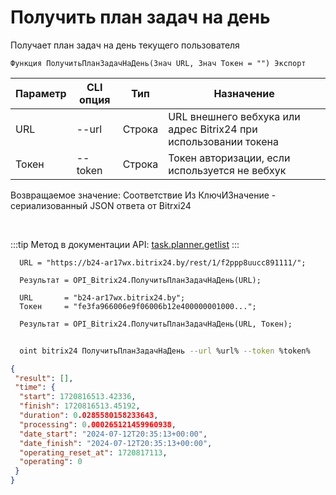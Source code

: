 ﻿---
sidebar_position: 25
---

# Получить план задач на день
 Получает план задач на день текущего пользователя



`Функция ПолучитьПланЗадачНаДень(Знач URL, Знач Токен = "") Экспорт`

  | Параметр | CLI опция | Тип | Назначение |
  |-|-|-|-|
  | URL | --url | Строка | URL внешнего вебхука или адрес Bitrix24 при использовании токена |
  | Токен | --token | Строка | Токен авторизации, если используется не вебхук |

  
  Возвращаемое значение:   Соответствие Из КлючИЗначение - сериализованный JSON ответа от Bitrxi24

<br/>

:::tip
Метод в документации API: [task.planner.getlist](https://dev.1c-bitrix.ru/rest_help/tasks/task/planner/getlist.php)
:::
<br/>


```bsl title="Пример кода"
  URL = "https://b24-ar17wx.bitrix24.by/rest/1/f2ppp8uucc891111/";
  
  Результат = OPI_Bitrix24.ПолучитьПланЗадачНаДень(URL);
  
  URL       = "b24-ar17wx.bitrix24.by";
  Токен     = "fe3fa966006e9f06006b12e400000001000...";
  
  Результат = OPI_Bitrix24.ПолучитьПланЗадачНаДень(URL, Токен);
```
	


```sh title="Пример команды CLI"
    
  oint bitrix24 ПолучитьПланЗадачНаДень --url %url% --token %token%

```

```json title="Результат"
{
 "result": [],
 "time": {
  "start": 1720816513.42336,
  "finish": 1720816513.45192,
  "duration": 0.0285580158233643,
  "processing": 0.000265121459960938,
  "date_start": "2024-07-12T20:35:13+00:00",
  "date_finish": "2024-07-12T20:35:13+00:00",
  "operating_reset_at": 1720817113,
  "operating": 0
 }
}
```
